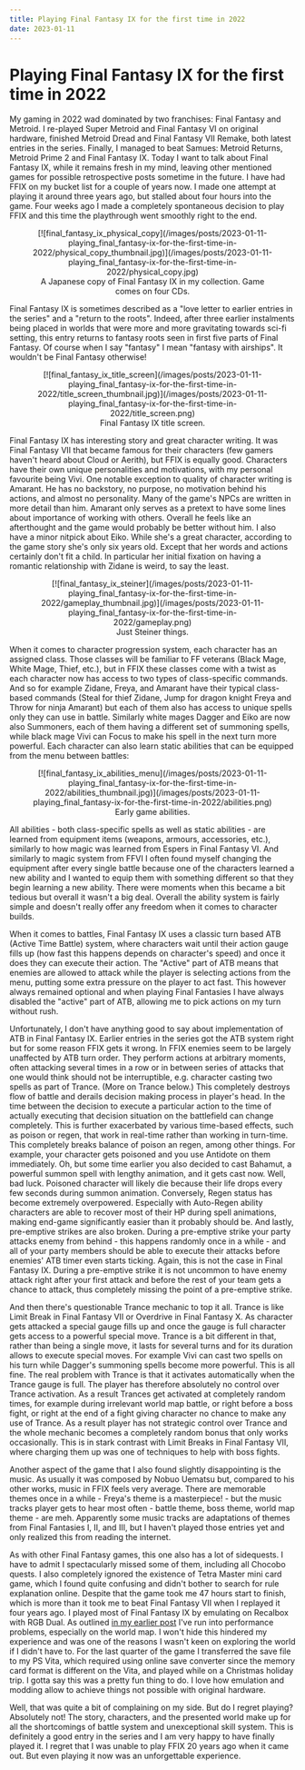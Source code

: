 ```yaml
---
title: Playing Final Fantasy IX for the first time in 2022
date: 2023-01-11
---
```


Playing Final Fantasy IX for the first time in 2022
===================================================

My gaming in 2022 wad dominated by two franchises: Final Fantasy and Metroid.  I
re-played Super Metroid and Final Fantasy VI on original hardware, finished
Metroid Dread and Final Fantasy VII Remake, both latest entries in the series.
Finally, I managed to beat Samues: Metroid Returns, Metroid Prime 2 and Final
Fantasy IX.  Today I want to talk about Final Fantasy IX, while it remains fresh
in my mind, leaving other mentioned games for possible retrospective posts
sometime in the future.  I have had FFIX on my bucket list for a couple of years
now.  I made one attempt at playing it around three years ago, but stalled about
four hours into the game.  Four weeks ago I made a completely spontaneous
decision to play FFIX and this time the playthrough went smoothly right to the
end.

<center>
<figure>
[![final_fantasy_ix_physical_copy](/images/posts/2023-01-11-playing_final_fantasy-ix-for-the-first-time-in-2022/physical_copy_thumbnail.jpg)](/images/posts/2023-01-11-playing_final_fantasy-ix-for-the-first-time-in-2022/physical_copy.jpg)
<figcaption>A Japanese copy of Final Fantasy IX in my collection.  Game comes on
 four CDs.</figcaption>
</figure>
</center>

Final Fantasy IX is sometimes described as a "love letter to earlier entries in
the series" and a "return to the roots".  Indeed, after three earlier
instalments being placed in worlds that were more and more gravitating towards
sci-fi setting, this entry returns to fantasy roots seen in first five parts of
Final Fantasy.  Of course when I say "fantasy" I mean "fantasy with airships".
It wouldn't be Final Fantasy otherwise!

<center>
<figure>
[![final_fantasy_ix_title_screen](/images/posts/2023-01-11-playing_final_fantasy-ix-for-the-first-time-in-2022/title_screen_thumbnail.jpg)](/images/posts/2023-01-11-playing_final_fantasy-ix-for-the-first-time-in-2022/title_screen.png)
<figcaption>Final Fantasy IX title screen.</figcaption>
</figure>
</center>

Final Fantasy IX has interesting story and great character writing.  It was
Final Fantasy VII that became famous for their characters (few gamers haven't
heard about Cloud or Aerith), but FFIX is equally good.  Characters have their
own unique personalities and motivations, with my personal favourite being Vivi.
One notable exception to quality of character writing is Amarant.  He has no
backstory, no purpose, no motivation behind his actions, and almost no
personality.  Many of the game's NPCs are written in more detail than him.
Amarant only serves as a pretext to have some lines about importance of working
with others.  Overall he feels like an afterthought and the game would probably
be better without him.  I also have a minor nitpick about Eiko.  While she's a
great character, according to the game story she's only six years old.  Except
that her words and actions certainly don't fit a child.  In particular her
initial fixation on having a romantic relationship with Zidane is weird, to say
the least.

<center>
<figure>
[![final_fantasy_ix_steiner](/images/posts/2023-01-11-playing_final_fantasy-ix-for-the-first-time-in-2022/gameplay_thumbnail.jpg)](/images/posts/2023-01-11-playing_final_fantasy-ix-for-the-first-time-in-2022/gameplay.png)
<figcaption>Just Steiner things.</figcaption>
</figure>
</center>

When it comes to character progression system, each character has an assigned
class.  Those classes will be familiar to FF veterans (Black Mage, White Mage,
Thief, etc.), but in FFIX these classes come with a twist as each character now
has access to two types of class-specific commands.  And so for example Zidane,
Freya, and Amarant have their typical class-based commands (Steal for thief
Zidane, Jump for dragon knight Freya and Throw for ninja Amarant) but each of
them also has access to unique spells only they can use in battle.  Similarly
white mages Dagger and Eiko are now also Summoners, each of them having a
different set of summoning spells, while black mage Vivi can Focus to make his
spell in the next turn more powerful.  Each character can also learn static
abilities that can be equipped from the menu between battles:

<center>
<figure>
[![final_fantasy_ix_abilities_menu](/images/posts/2023-01-11-playing_final_fantasy-ix-for-the-first-time-in-2022/abilities_thumbnail.jpg)](/images/posts/2023-01-11-playing_final_fantasy-ix-for-the-first-time-in-2022/abilities.png)
<figcaption>Early game abilities.</figcaption>
</figure>
</center>

All abilities - both class-specific spells as well as static abilities - are
learned from equipment items (weapons, armours, accessories, etc.), similarly to
how magic was learned from Espers in Final Fantasy VI.  And similarly to magic
system from FFVI I often found myself changing the equipment after every single
battle because one of the characters learned a new ability and I wanted to equip
them with something different so that they begin learning a new ability.  There
were moments when this became a bit tedious but overall it wasn't a big deal.
Overall the ability system is fairly simple and doesn't really offer any freedom
when it comes to character builds.

When it comes to battles, Final Fantasy IX uses a classic turn based ATB (Active
Time Battle) system, where characters wait until their action gauge fills up
(how fast this happens depends on character's speed) and once it does they can
execute their action.  The "Active" part of ATB means that enemies are allowed
to attack while the player is selecting actions from the menu, putting some
extra pressure on the player to act fast.  This however always remained optional
and when playing Final Fantasies I have always disabled the "active" part of
ATB, allowing me to pick actions on my turn without rush.

Unfortunately, I don't have anything good to say about implementation of ATB in
Final Fantasy IX.  Earlier entries in the series got the ATB system right but
for some reason FFIX gets it wrong.  In FFIX enemies seem to be largely
unaffected by ATB turn order.  They perform actions at arbitrary moments, often
attacking several times in a row or in between series of attacks that one would
think should not be interruptible, e.g. character casting two spells as part of
Trance. (More on Trance below.)  This completely destroys flow of battle and
derails decision making process in player's head.  In the time between the
decision to execute a particular action to the time of actually executing that
decision situation on the battlefield can change completely.  This is further
exacerbated by various time-based effects, such as poison or regen, that work in
real-time rather than working in turn-time.  This completely breaks balance of
poison an regen, among other things.  For example, your character gets poisoned
and you use Antidote on them immediately.  Oh, but some time earlier you also
decided to cast Bahamut, a powerful summon spell with lengthy animation, and it
gets cast now.  Well, bad luck.  Poisoned character will likely die because
their life drops every few seconds during summon animation.  Conversely, Regen
status has become extremely overpowered.  Especially with Auto-Regen ability
characters are able to recover most of their HP during spell animations, making
end-game significantly easier than it probably should be.  And lastly,
pre-emptive strikes are also broken.  During a pre-emptive strike your party
attacks enemy from behind - this happens randomly once in a while - and all of
your party members should be able to execute their attacks before enemies' ATB
timer even starts ticking.  Again, this is not the case in Final Fantasy IX.
During a pre-emptive strike it is not uncommon to have enemy attack right after
your first attack and before the rest of your team gets a chance to attack, thus
completely missing the point of a pre-emptive strike.

And then there's questionable Trance mechanic to top it all.  Trance is like
Limit Break in Final Fantasy VII or Overdrive in Final Fantasy X.  As character
gets attacked a special gauge fills up and once the gauge is full character gets
access to a powerful special move.  Trance is a bit different in that, rather
than being a single move, it lasts for several turns and for its duration allows
to execute special moves.  For example Vivi can cast two spells on his turn
while Dagger's summoning spells become more powerful.  This is all fine.  The
real problem with Trance is that it activates automatically when the Trance
gauge is full.  The player has therefore absolutely no control over Trance
activation.  As a result Trances get activated at completely random times, for
example during irrelevant world map battle, or right before a boss fight, or
right at the end of a fight giving character no chance to make any use of
Trance.  As a result player has not strategic control over Trance and the whole
mechanic becomes a completely random bonus that only works occasionally.  This
is in stark contrast with Limit Breaks in Final Fantasy VII, where charging them
up was one of techniques to help with boss fights.

Another aspect of the game that I also found slightly disappointing is the
music.  As usually it was composed by Nobuo Uematsu but, compared to his other
works, music in FFIX feels very average.  There are memorable themes once in a
while - Freya's theme is a masterpiece! - but the music tracks player gets to
hear most often - battle theme, boss theme, world map theme - are meh.
Apparently some music tracks are adaptations of themes from Final Fantasies I,
II, and III, but I haven't played those entries yet and only realized this from
reading the internet.

As with other Final Fantasy games, this one also has a lot of sidequests.  I
have to admit I spectacularly missed some of them, including all Chocobo quests.
I also completely ignored the existence of Tetra Master mini card game, which I
found quite confusing and didn't bother to search for rule explanation online.
Despite that the game took me 47 hours start to finish, which is more than it
took me to beat Final Fantasy VII when I replayed it four years ago.  I played
most of Final Fantasy IX by emulating on Recalbox with RGB Dual.  As outlined
[in my earlier
post](https://jstolarek.github.io/posts/2022-12-26-recalbox-rgb-dual-some-impressions-after-six-months-of-usage.html)
I've run into performance problems, especially on the world map.  I won't hide
this hindered my experience and was one of the reasons I wasn't keen on
exploring the world if I didn't have to.  For the last quarter of the game I
transferred the save file to my PS Vita, which required using online save
converter since the memory card format is different on the Vita, and played
while on a Christmas holiday trip.  I gotta say this was a pretty fun thing to
do.  I love how emulation and modding allow to achieve things not possible with
original hardware.

Well, that was quite a bit of complaining on my side.  But do I regret playing?
Absolutely not!  The story, characters, and the presented world make up for all
the shortcomings of battle system and unexceptional skill system.  This is
definitely a good entry in the series and I am very happy to have finally played
it.  I regret that I was unable to play FFIX 20 years ago when it came out.  But
even playing it now was an unforgettable experience.
